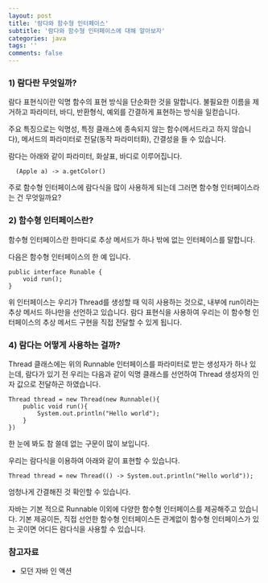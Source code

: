 ```yaml
---
layout: post
title: '람다와 함수형 인터페이스'
subtitle: '람다와 함수형 인터페이스에 대해 알아보자'
categories: java
tags: ''
comments: false
---
```

### 1) 람다란 무엇일까?

람다 표현식이란 익명 함수의 표현 방식을 단순화한 것을 말합니다. 불필요한 이름을 제거하고 파라미터, 바디, 반환형식, 예외를 간결하게 표현하는 방식을 일컫습니다.  

주요 특징으로는 익명성, 특정 클래스에 종속되지 않는 함수(메서드라고 하지 않습니다), 메서드의 파라미터로 전달(동작 파라미터화), 간결성을 들 수 있습니다. 

람다는 아래와 같이 파라미터, 화살표, 바디로 이루어집니다. 
```
  (Apple a) -> a.getColor() 
```
주로 함수형 인터페이스에 람다식을 많이 사용하게 되는데 그러면 함수형 인터페이스라는 건 무엇일까요?


### 2) 함수형 인터페이스란?

함수형 인터페이스란 한마디로 추상 메서드가 하나 밖에 없는 인터페이스를 말합니다.

다음은 함수형 인터페이스의 한 예 입니다. 
```
public interface Runable {
    void run();
}
```
위 인터페이스는 우리가 Thread를 생성할 때 익히 사용하는 것으로, 내부에 run이라는 추상 메서드 하나만을 선언하고 있습니다.
람다 표현식을 사용하여 우리는 이 함수형 인터페이스의 추상 메서드 구현을 직접 전달할 수 있게 됩니다. 

### 4) 람다는 어떻게 사용하는 걸까?
Thread 클래스에는 위의 Runnable 인터페이스를 파라미터로 받는 생성자가 하나 있는데, 람다가 있기 전 우리는 다음과 같이 익명 클래스를 선언하여 Thread 생성자의 인자 값으로 전달하곤 하였습니다. 
```
Thread thread = new Thread(new Runnable(){
    public void run(){
        System.out.println("Hello world");
    }
})
```
한 눈에 봐도 참 쓸데 없는 구문이 많이 보입니다. 

우리는 람다식을 이용하여 아래와 같이 표현할 수 있습니다. 
```
Thread thread = new Thread(() -> System.out.println("Hello world"));
```
엄청나게 간결해진 것 확인할 수 있습니다. 

자바는 기본 적으로 Runnable 이외에 다양한 함수형 인터페이스를 제공해주고 있습니다. 기본 제공이든, 직접 선언한 함수형 인터페이스든 관계없이 함수형 인터페이스가 있는 곳이면 어디든 람다식을 사용할 수 있습니다. 


### 참고자료
- 모던 자바 인 액션




